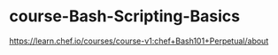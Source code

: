 # course-Bash-Scripting-Basics
https://learn.chef.io/courses/course-v1:chef+Bash101+Perpetual/about

